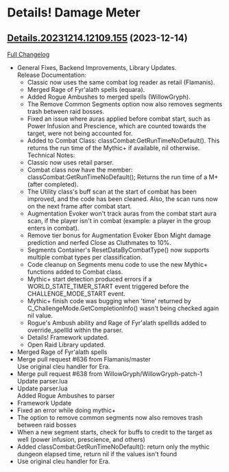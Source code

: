 # Details! Damage Meter

## [Details.20231214.12109.155](https://github.com/Tercioo/Details-Damage-Meter/tree/Details.20231214.12109.155) (2023-12-14)
[Full Changelog](https://github.com/Tercioo/Details-Damage-Meter/compare/Details.20231201.12097.155...Details.20231214.12109.155) 

- General Fixes, Backend Improvements, Library Updates.  
    Release Documentation:  
    - Classic now uses the same combat log reader as retail (Flamanis).  
    - Merged Rage of Fyr'alath spells (equara).  
    - Added Rogue Ambushes to merged spells (WillowGryph).  
    - The Remove Common Segments option now also removes segments trash between raid bosses.  
    - Fixed an issue where auras applied before combat start, such as Power Infusion and Prescience, which are counted towards the target, were not being accounted for.  
    - Added to Combat Class: classCombat:GetRunTimeNoDefault(). This returns the run time of the Mythic+ if available, nil otherwise.  
    Technical Notes:  
    - Classic now uses retail parser.  
    - Combat class now have the member: classCombat:GetRunTimeNoDefault(); Returns the run time of a M+ (after completed).  
    - The Utility class's buff scan at the start of combat has been improved, and the code has been cleaned. Also, the scan runs now on the next frame after combat start.  
    - Augmentation Evoker won't track auras from the combat start aura scan, if the player isn't in combat (example: a player in the group enters in combat).  
    - Remove tier bonus for Augmentation Evoker Ebon Might damage prediction and nerfed Close as Cluthmates to 10%.  
    - Segments Container's ResetDataByCombatType() now supports multiple combat types per classification.  
    - Code cleanup on Segments menu code to use the new Mythic+ functions added to Combat class.  
    - Mythic+ start detection produced errors if a WORLD\_STATE\_TIMER\_START event triggered before the CHALLENGE\_MODE\_START event.  
    - Mythic+ finish code was bugging when 'time' returned by C\_ChallengeMode.GetCompletionInfo() wasn't being checked again nil value.  
    - Rogue's Ambush ability and Rage of Fyr'alath spellIds added to override\_spellId within the parser.  
    - Details! Framework updated.  
    - Open Raid Library updated.  
- Merged Rage of Fyr'alath spells  
- Merge pull request #636 from Flamanis/master  
    Use original cleu handler for Era.  
- Merge pull request #638 from WillowGryph/WillowGryph-patch-1  
    Update parser.lua  
- Update parser.lua  
    Added Rogue Ambushes to parser  
- Framework Update  
- Fixed an error while doing mythic+  
- The option to remove common segments now also removes trash between raid bosses  
- When a new segment starts, check for buffs to credit to the target as well (power infusion, prescience, and others)  
- Added classCombat:GetRunTimeNoDefault(): return only the mythic dungeon elapsed time, return nil if the values isn't found  
- Use original cleu handler for Era.  
